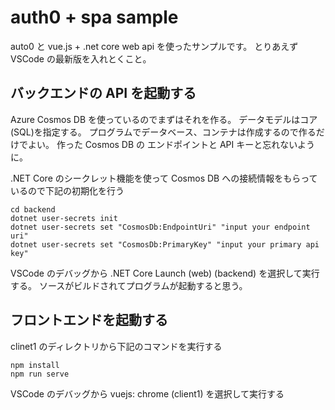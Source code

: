 # auth0 + spa sample

auto0 と vue.js + .net core web api を使ったサンプルです。
とりあえず VSCode の最新版を入れとくこと。

## バックエンドの API を起動する

Azure Cosmos DB を使っているのでまずはそれを作る。
データモデルはコア(SQL)を指定する。
プログラムでデータベース、コンテナは作成するので作るだけでよい。
作った Cosmos DB の エンドポイントと API キーと忘れないように。

.NET Core のシークレット機能を使って Cosmos DB への接続情報をもらっているので下記の初期化を行う

```
cd backend
dotnet user-secrets init
dotnet user-secrets set "CosmosDb:EndpointUri" "input your endpoint uri"
dotnet user-secrets set "CosmosDb:PrimaryKey" "input your primary api key"
```

VSCode のデバッグから .NET Core Launch (web) (backend) を選択して実行する。
ソースがビルドされてプログラムが起動すると思う。

## フロントエンドを起動する

clinet1 のディレクトリから下記のコマンドを実行する

```
npm install
npm run serve
```

VSCode のデバッグから vuejs: chrome (client1) を選択して実行する
